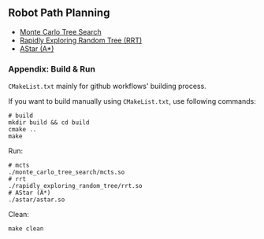 ## Robot Path Planning
* [Monte Carlo Tree Search](monte_carlo_tree_search/README.md)
* [Rapidly Exploring Random Tree (RRT)](rapidly_exploring_random_tree/README.md)
* [AStar (A*)](astar/README.md)

### Appendix: Build & Run
`CMakeList.txt` mainly for github workflows' building process.

If you want to build manually using `CMakeList.txt`, use following commands:

```shell
# build
mkdir build && cd build
cmake ..
make
```

Run:

```shell
# mcts
./monte_carlo_tree_search/mcts.so
# rrt
./rapidly_exploring_random_tree/rrt.so
# AStar (A*)
./astar/astar.so
```

Clean:

```shell
make clean
```